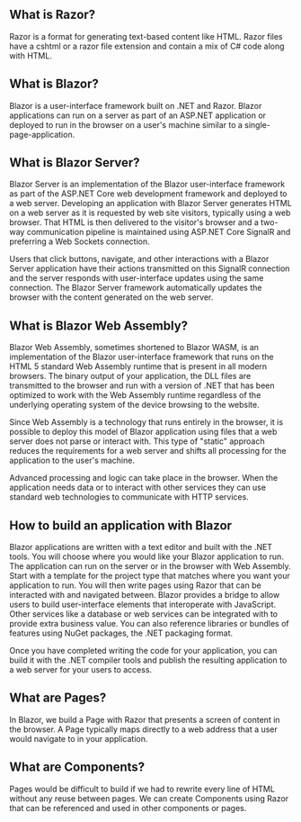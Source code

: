 ## What is Razor?
Razor is a format for generating text-based content like HTML. Razor files have a cshtml or a razor file extension and contain a mix of C# code along with HTML.


## What is Blazor?
Blazor is a user-interface framework built on .NET and Razor. Blazor applications can run on a server as part of an ASP.NET application or deployed to run in the browser on a user's machine similar to a single-page-application.


## What is Blazor Server?
Blazor Server is an implementation of the Blazor user-interface framework as part of the ASP.NET Core web development framework and deployed to a web server. Developing an application with Blazor Server generates HTML on a web server as it is requested by web site visitors, typically using a web browser. That HTML is then delivered to the visitor's browser and a two-way communication pipeline is maintained using ASP.NET Core SignalR and preferring a Web Sockets connection.

Users that click buttons, navigate, and other interactions with a Blazor Server application have their actions transmitted on this SignalR connection and the server responds with user-interface updates using the same connection. The Blazor Server framework automatically updates the browser with the content generated on the web server.


## What is Blazor Web Assembly?
Blazor Web Assembly, sometimes shortened to Blazor WASM, is an implementation of the Blazor user-interface framework that runs on the HTML 5 standard Web Assembly runtime that is present in all modern browsers. The binary output of your application, the DLL files are transmitted to the browser and run with a version of .NET that has been optimized to work with the Web Assembly runtime regardless of the underlying operating system of the device browsing to the website.

Since Web Assembly is a technology that runs entirely in the browser, it is possible to deploy this model of Blazor application using files that a web server does not parse or interact with. This type of "static" approach reduces the requirements for a web server and shifts all processing for the application to the user's machine.

Advanced processing and logic can take place in the browser. When the application needs data or to interact with other services they can use standard web technologies to communicate with HTTP services.


## How to build an application with Blazor
Blazor applications are written with a text editor and built with the .NET tools. You will choose where you would like your Blazor application to run. The application can run on the server or in the browser with Web Assembly. Start with a template for the project type that matches where you want your application to run. You will then write pages using Razor that can be interacted with and navigated between. Blazor provides a bridge to allow users to build user-interface elements that interoperate with JavaScript. Other services like a database or web services can be integrated with to provide extra business value. You can also reference libraries or bundles of features using NuGet packages, the .NET packaging format.

Once you have completed writing the code for your application, you can build it with the .NET compiler tools and publish the resulting application to a web server for your users to access.


## What are Pages?
In Blazor, we build a Page with Razor that presents a screen of content in the browser. A Page typically maps directly to a web address that a user would navigate to in your application.


## What are Components?
Pages would be difficult to build if we had to rewrite every line of HTML without any reuse between pages. We can create Components using Razor that can be referenced and used in other components or pages.